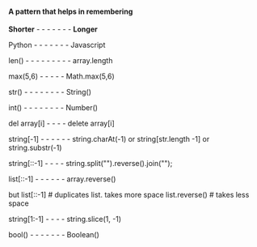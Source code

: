 
#### A pattern that helps in remembering

**Shorter** - - - - - - - **Longer**

 Python - - - - - - - Javascript

len() - - - - - - - - - array.length

max(5,6) - - - - - Math.max(5,6)

str() - - - - - - - - String()

int() - - - - - - - - Number()

del array[i] - - - - delete array[i]

string[-1] - - - - - - string.charAt(-1) or string[str.length -1] or string.substr(-1)

string[::-1] - - - - string.split("").reverse().join("");

list[::-1] - - - - - - array.reverse()

but list[::-1]   # duplicates list. takes more space
list.reverse()   # takes less space


string[1:-1] - - - - string.slice(1, -1)

bool() - - - - - - - Boolean()








